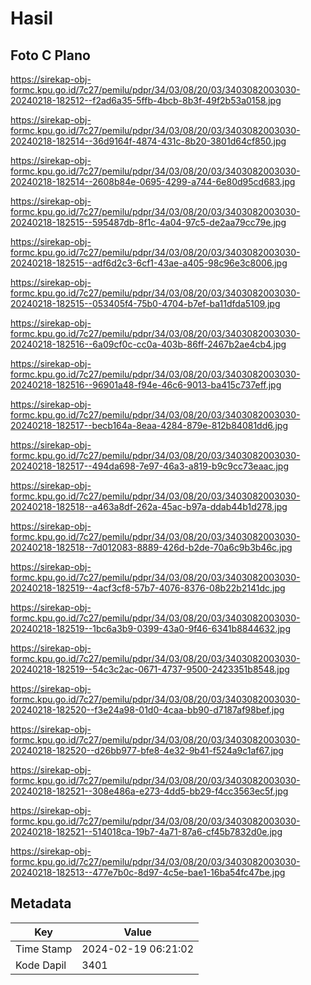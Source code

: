 # Hasil

## Foto C Plano

https://sirekap-obj-formc.kpu.go.id/7c27/pemilu/pdpr/34/03/08/20/03/3403082003030-20240218-182512--f2ad6a35-5ffb-4bcb-8b3f-49f2b53a0158.jpg

https://sirekap-obj-formc.kpu.go.id/7c27/pemilu/pdpr/34/03/08/20/03/3403082003030-20240218-182514--36d9164f-4874-431c-8b20-3801d64cf850.jpg

https://sirekap-obj-formc.kpu.go.id/7c27/pemilu/pdpr/34/03/08/20/03/3403082003030-20240218-182514--2608b84e-0695-4299-a744-6e80d95cd683.jpg

https://sirekap-obj-formc.kpu.go.id/7c27/pemilu/pdpr/34/03/08/20/03/3403082003030-20240218-182515--595487db-8f1c-4a04-97c5-de2aa79cc79e.jpg

https://sirekap-obj-formc.kpu.go.id/7c27/pemilu/pdpr/34/03/08/20/03/3403082003030-20240218-182515--adf6d2c3-6cf1-43ae-a405-98c96e3c8006.jpg

https://sirekap-obj-formc.kpu.go.id/7c27/pemilu/pdpr/34/03/08/20/03/3403082003030-20240218-182515--053405f4-75b0-4704-b7ef-ba11dfda5109.jpg

https://sirekap-obj-formc.kpu.go.id/7c27/pemilu/pdpr/34/03/08/20/03/3403082003030-20240218-182516--6a09cf0c-cc0a-403b-86ff-2467b2ae4cb4.jpg

https://sirekap-obj-formc.kpu.go.id/7c27/pemilu/pdpr/34/03/08/20/03/3403082003030-20240218-182516--96901a48-f94e-46c6-9013-ba415c737eff.jpg

https://sirekap-obj-formc.kpu.go.id/7c27/pemilu/pdpr/34/03/08/20/03/3403082003030-20240218-182517--becb164a-8eaa-4284-879e-812b84081dd6.jpg

https://sirekap-obj-formc.kpu.go.id/7c27/pemilu/pdpr/34/03/08/20/03/3403082003030-20240218-182517--494da698-7e97-46a3-a819-b9c9cc73eaac.jpg

https://sirekap-obj-formc.kpu.go.id/7c27/pemilu/pdpr/34/03/08/20/03/3403082003030-20240218-182518--a463a8df-262a-45ac-b97a-ddab44b1d278.jpg

https://sirekap-obj-formc.kpu.go.id/7c27/pemilu/pdpr/34/03/08/20/03/3403082003030-20240218-182518--7d012083-8889-426d-b2de-70a6c9b3b46c.jpg

https://sirekap-obj-formc.kpu.go.id/7c27/pemilu/pdpr/34/03/08/20/03/3403082003030-20240218-182519--4acf3cf8-57b7-4076-8376-08b22b2141dc.jpg

https://sirekap-obj-formc.kpu.go.id/7c27/pemilu/pdpr/34/03/08/20/03/3403082003030-20240218-182519--1bc6a3b9-0399-43a0-9f46-6341b8844632.jpg

https://sirekap-obj-formc.kpu.go.id/7c27/pemilu/pdpr/34/03/08/20/03/3403082003030-20240218-182519--54c3c2ac-0671-4737-9500-2423351b8548.jpg

https://sirekap-obj-formc.kpu.go.id/7c27/pemilu/pdpr/34/03/08/20/03/3403082003030-20240218-182520--f3e24a98-01d0-4caa-bb90-d7187af98bef.jpg

https://sirekap-obj-formc.kpu.go.id/7c27/pemilu/pdpr/34/03/08/20/03/3403082003030-20240218-182520--d26bb977-bfe8-4e32-9b41-f524a9c1af67.jpg

https://sirekap-obj-formc.kpu.go.id/7c27/pemilu/pdpr/34/03/08/20/03/3403082003030-20240218-182521--308e486a-e273-4dd5-bb29-f4cc3563ec5f.jpg

https://sirekap-obj-formc.kpu.go.id/7c27/pemilu/pdpr/34/03/08/20/03/3403082003030-20240218-182521--514018ca-19b7-4a71-87a6-cf45b7832d0e.jpg

https://sirekap-obj-formc.kpu.go.id/7c27/pemilu/pdpr/34/03/08/20/03/3403082003030-20240218-182513--477e7b0c-8d97-4c5e-bae1-16ba54fc47be.jpg


## Metadata

| Key        | Value               |
| ---------- | ------------------- |
| Time Stamp | 2024-02-19 06:21:02 |
| Kode Dapil | 3401                |



